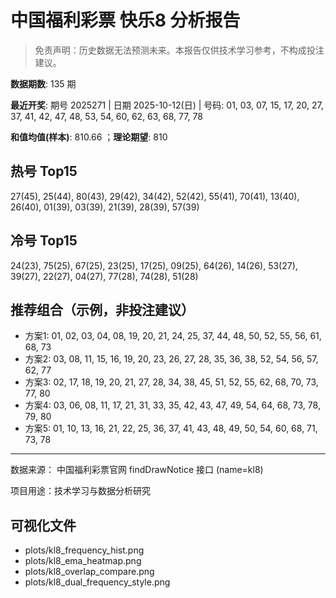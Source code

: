 # 中国福利彩票 快乐8 分析报告

> 免责声明：历史数据无法预测未来。本报告仅供技术学习参考，不构成投注建议。


**数据期数**: 135 期

**最近开奖**: 期号 2025271 | 日期 2025-10-12(日) | 号码: 01, 03, 07, 15, 17, 20, 27, 37, 41, 42, 47, 48, 53, 54, 60, 62, 63, 68, 77, 78

**和值均值(样本)**: 810.66 ；**理论期望**: 810


## 热号 Top15

27(45), 25(44), 80(43), 29(42), 34(42), 52(42), 55(41), 70(41), 13(40), 26(40), 01(39), 03(39), 21(39), 28(39), 57(39)


## 冷号 Top15

24(23), 75(25), 67(25), 23(25), 17(25), 09(25), 64(26), 14(26), 53(27), 39(27), 22(27), 04(27), 77(28), 74(28), 51(28)


## 推荐组合（示例，非投注建议）

- 方案1: 01, 02, 03, 04, 08, 19, 20, 21, 24, 25, 37, 44, 48, 50, 52, 55, 56, 61, 68, 73
- 方案2: 03, 08, 11, 15, 16, 19, 20, 23, 26, 27, 28, 35, 36, 38, 52, 54, 56, 57, 62, 77
- 方案3: 02, 17, 18, 19, 20, 21, 27, 28, 34, 38, 45, 51, 52, 55, 62, 68, 70, 73, 77, 80
- 方案4: 03, 06, 08, 11, 17, 21, 31, 33, 35, 42, 43, 47, 49, 54, 64, 68, 73, 78, 79, 80
- 方案5: 01, 10, 13, 16, 21, 22, 25, 36, 37, 41, 43, 48, 49, 50, 54, 60, 68, 71, 73, 78

---

数据来源： 中国福利彩票官网 findDrawNotice 接口 (name=kl8)

项目用途：技术学习与数据分析研究


## 可视化文件

- plots/kl8_frequency_hist.png
- plots/kl8_ema_heatmap.png
- plots/kl8_overlap_compare.png
- plots/kl8_dual_frequency_style.png